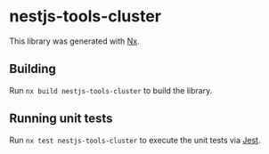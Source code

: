 # nestjs-tools-cluster

This library was generated with [Nx](https://nx.dev).

## Building

Run `nx build nestjs-tools-cluster` to build the library.

## Running unit tests

Run `nx test nestjs-tools-cluster` to execute the unit tests via [Jest](https://jestjs.io).
